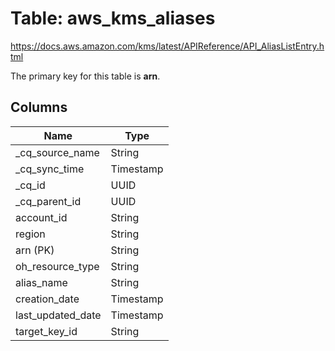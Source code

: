# Table: aws_kms_aliases

https://docs.aws.amazon.com/kms/latest/APIReference/API_AliasListEntry.html

The primary key for this table is **arn**.



## Columns
| Name          | Type          |
| ------------- | ------------- |
|_cq_source_name|String|
|_cq_sync_time|Timestamp|
|_cq_id|UUID|
|_cq_parent_id|UUID|
|account_id|String|
|region|String|
|arn (PK)|String|
|oh_resource_type|String|
|alias_name|String|
|creation_date|Timestamp|
|last_updated_date|Timestamp|
|target_key_id|String|